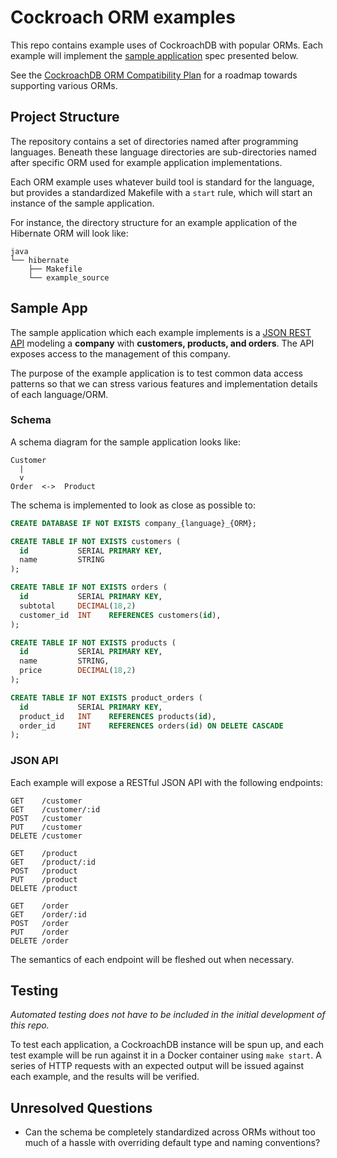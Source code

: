 # Cockroach ORM examples

This repo contains example uses of CockroachDB with popular ORMs.
Each example will implement the [sample application](#sample-app) 
spec presented below. 

See the [CockroachDB ORM Compatibility Plan](https://docs.google.com/a/cockroachlabs.com/spreadsheets/d/17A0EflPqI9yhargK0n4tSw2WogQuVc5YeK-VFmKvXHM/edit?usp=sharing)
for a roadmap towards supporting various ORMs.

## Project Structure

The repository contains a set of directories named after programming
languages. Beneath these language directories are sub-directories
named after specific ORM used for example application implementations. 

Each ORM example uses whatever build tool is standard for the language, 
but provides a standardized Makefile with a `start` rule, which will 
start an instance of the sample application.

For instance, the directory structure for an example application of the
Hibernate ORM will look like:

```
java
└── hibernate
    ├── Makefile
    └── example_source
```

## Sample App

The sample application which each example implements is a [JSON REST API](#json-api)
modeling a **company** with **customers, products, and orders**. The API 
exposes access to the management of this company.

The purpose of the example application is to test common data access patterns 
so that we can stress various features and implementation details of each 
language/ORM.

### Schema

A schema diagram for the sample application looks like:

```
Customer
  |
  v
Order  <->  Product 
```

The schema is implemented to look as close as possible to:

```sql
CREATE DATABASE IF NOT EXISTS company_{language}_{ORM};

CREATE TABLE IF NOT EXISTS customers (
  id           SERIAL PRIMARY KEY,
  name         STRING
);

CREATE TABLE IF NOT EXISTS orders (
  id           SERIAL PRIMARY KEY,
  subtotal     DECIMAL(18,2)
  customer_id  INT    REFERENCES customers(id),
);

CREATE TABLE IF NOT EXISTS products (
  id           SERIAL PRIMARY KEY,
  name         STRING,
  price        DECIMAL(18,2)
);

CREATE TABLE IF NOT EXISTS product_orders (
  id           SERIAL PRIMARY KEY,
  product_id   INT    REFERENCES products(id),
  order_id     INT    REFERENCES orders(id) ON DELETE CASCADE
);
```

### JSON API

Each example will expose a RESTful JSON API with the following endpoints:

```
GET    /customer
GET    /customer/:id
POST   /customer
PUT    /customer
DELETE /customer

GET    /product
GET    /product/:id
POST   /product
PUT    /product
DELETE /product

GET    /order
GET    /order/:id
POST   /order
PUT    /order
DELETE /order
```

The semantics of each endpoint will be fleshed out when necessary.

## Testing

_Automated testing does not have to be included in the initial development of this repo._

To test each application, a CockroachDB instance will be spun up, and 
each test example will be run against it in a Docker container using `make start`.
A series of HTTP requests with an expected output will be issued against each example,
and the results will be verified.

## Unresolved Questions

- Can the schema be completely standardized across ORMs without too
  much of a hassle with overriding default type and naming conventions?
